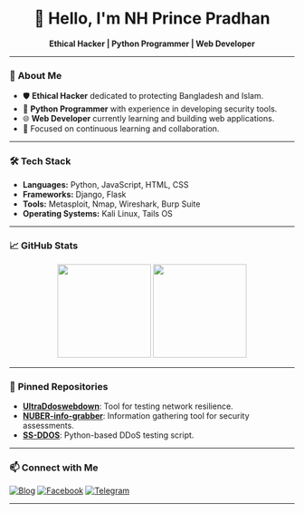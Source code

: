 <h1 align="center">👋 Hello, I'm NH Prince Pradhan</h1>
<p align="center">
  <b>Ethical Hacker | Python Programmer | Web Developer</b>
</p>

---

### 🚀 **About Me**
- 🛡️ **Ethical Hacker** dedicated to protecting Bangladesh and Islam.
- 🐍 **Python Programmer** with experience in developing security tools.
- 🌐 **Web Developer** currently learning and building web applications.
- 🎯 Focused on continuous learning and collaboration.

---

### 🛠️ **Tech Stack**
- **Languages:** Python, JavaScript, HTML, CSS
- **Frameworks:** Django, Flask
- **Tools:** Metasploit, Nmap, Wireshark, Burp Suite
- **Operating Systems:** Kali Linux, Tails OS

---

### 📈 **GitHub Stats**
<p align="center">
  <img src="https://github-readme-stats.vercel.app/api?username=nhprince&show_icons=true&theme=dark" height="165">
  <img src="https://github-readme-streak-stats.herokuapp.com/?user=nhprince&theme=dark" height="165">
</p>

---

### 📂 **Pinned Repositories**
- [**UltraDdoswebdown**](https://github.com/nhprince/UltraDdoswebdown): Tool for testing network resilience.
- [**NUBER-info-grabber**](https://github.com/nhprince/NUBER-info-grabber): Information gathering tool for security assessments.
- [**SS-DDOS**](https://github.com/nhprince/SS-DDOS): Python-based DDoS testing script.

---

### 📫 **Connect with Me**
[![Blog](https://img.shields.io/badge/Blog-nhprince1.blogspot.com-blue)](https://nhprince1.blogspot.com)
[![Facebook](https://img.shields.io/badge/Facebook-Profile-blue)](https://www.facebook.com/nhprince1982)
[![Telegram](https://img.shields.io/badge/Telegram-@NhPrince1982-blue)](https://t.me/NhPrince1982)

---